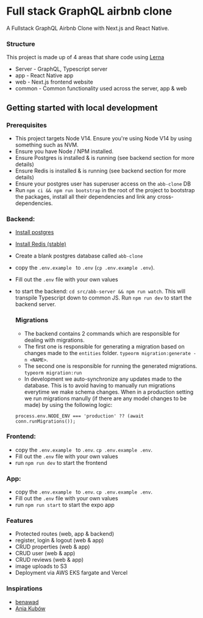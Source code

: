 # Full stack GraphQL airbnb clone 

A Fullstack GraphQL Airbnb Clone with Next.js and React Native.

### Structure 
This project is made up of 4 areas that share code using <a href='https://lerna.js.org/' target="_blank">Lerna</a>

* Server - GraphQL, Typescript server 
* app - React Native app 
* web - Next.js frontend website
* common - Common functionality used across the server, app & web 


## Getting started with local development 

### Prerequisites
* This project targets Node V14. Ensure you're using Node V14 by using something such as NVM. 
* Ensure you have Node / NPM installed.
* Ensure Postgres is installed & is running (see backend section for more details)
* Ensure Redis is installed & is running (see backend section for more details)
* Ensure your postgres user has superuser access on the `abb-clone` DB
* Run `npm ci && npm run bootstrap` in the root of the project to bootstrap the packages, install all their dependencies and link any cross-dependencies.


### Backend: 

* [Install postgres](https://www.postgresql.org/download/)
* [Install Redis (stable)](https://redis.io/download)
* Create a blank postgres database called `abb-clone`
* copy the `.env.example ` to `.env` (`cp .env.example .env`).
* Fill out the `.env` file with your own values
* to start the backend: `cd src/abb-server && npm run watch`. This will transpile Typescript down to common JS. Run `npm run dev` to start the backend server. 

    ### Migrations 
    * The backend contains 2 commands which are responsible for dealing with migrations. 
    * The first one is responsible for generating a migration based on changes made to the `entities` folder. `typeorm migration:generate -n <NAME>`. 
    * The second one is responsible for running the generated migrations. `typeorm migration:run`
    * In development we auto-synchronize any updates made to the database. This is to avoid having to manually run migrations everytime we make schema changes. When in a production setting we run migrations manully (if there are any model changes to be made) by using the following logic: 
    ```
    process.env.NODE_ENV === 'production' ?? (await conn.runMigrations());
    ```


### Frontend: 
* copy the `.env.example ` to `.env`. `cp .env.example .env`. 
* Fill out the `.env` file with your own values
* run `npm run dev` to start the frontend


### App: 
* copy the `.env.example ` to `.env`. `cp .env.example .env`. 
* Fill out the `.env` file with your own values
* run `npm run start` to start the expo app

### Features
* Protected routes (web, app & backend)
* register, login & logout (web & app)
* CRUD properties (web & app)
* CRUD user (web & app)
* CRUD reviews (web & app)
* image uploads to S3
* Deployment via AWS EKS fargate and Vercel

### Inspirations 
* [benawad](https://github.com/benawad)
* [Ania Kubów](https://twitter.com/ania_kubow)
